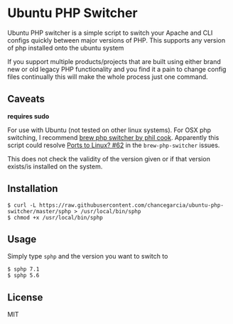 # Ubuntu PHP Switcher
Ubuntu PHP switcher is a simple script to switch your Apache and CLI configs quickly between major versions of PHP. This supports any version of php installed onto the ubuntu system

If you support multiple products/projects that are built using either brand new or old legacy PHP functionality and you find it a pain to change config files continually this will make the whole process just one command.

## Caveats
**requires sudo**

For use with Ubuntu (not tested on other linux systems). For OSX php switching, I recommend [brew php switcher by phil cook](https://github.com/philcook/brew-php-switcher). Apparently this script could resolve [Ports to Linux? #62](https://github.com/philcook/brew-php-switcher/issues/62) in the `brew-php-switcher` issues.

This does not check the validity of the version given or if that version exists/is installed on the system.

## Installation

    $ curl -L https://raw.githubusercontent.com/chancegarcia/ubuntu-php-switcher/master/sphp > /usr/local/bin/sphp
    $ chmod +x /usr/local/bin/sphp
    
    
## Usage
Simply type `sphp` and the version you want to switch to
    
    $ sphp 7.1
    $ sphp 5.6

## License
MIT
